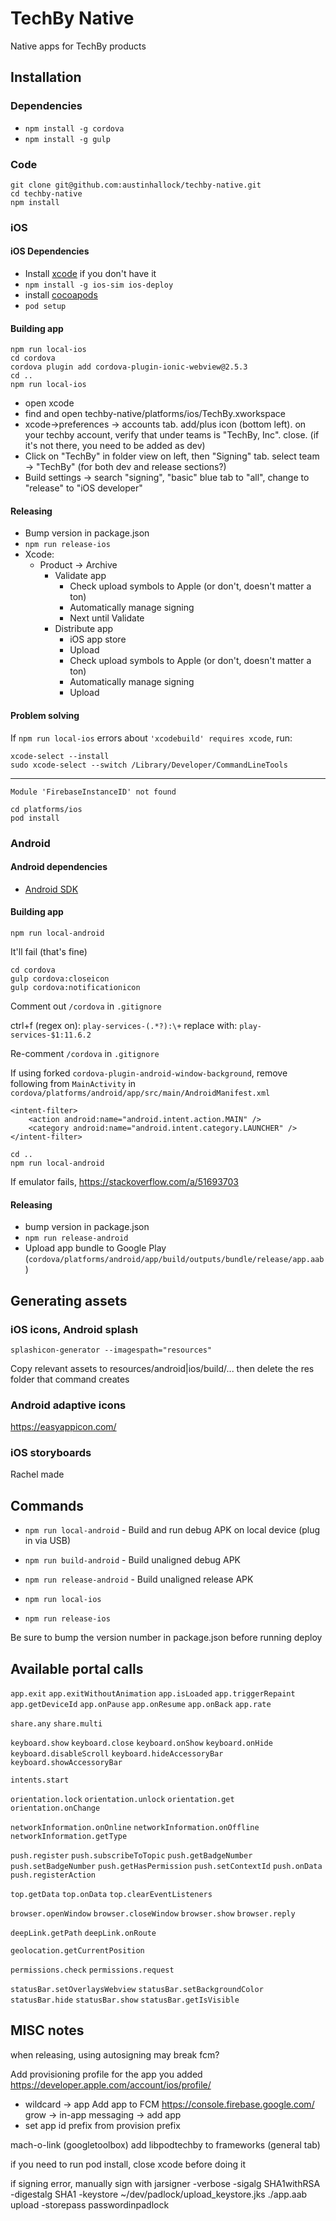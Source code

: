 # TechBy Native

Native apps for TechBy products

## Installation
### Dependencies
- `npm install -g cordova`
- `npm install -g gulp`

### Code
```
git clone git@github.com:austinhallock/techby-native.git
cd techby-native
npm install
```

### iOS
#### iOS Dependencies
- Install [xcode](https://apps.apple.com/us/app/xcode/id497799835?mt=12) if you don't have it
- `npm install -g ios-sim ios-deploy`
- install [cocoapods](https://guides.cocoapods.org/using/getting-started)
- `pod setup`

#### Building app

```
npm run local-ios
cd cordova
cordova plugin add cordova-plugin-ionic-webview@2.5.3
cd ..
npm run local-ios
```

- open xcode
- find and open techby-native/platforms/ios/TechBy.xworkspace
- xcode->preferences -> accounts tab. add/plus icon (bottom left). on your techby account, verify that under teams is "TechBy, Inc". close. (if it's not there, you need to be added as dev)
- Click on "TechBy" in folder view on left, then "Signing" tab. select team -> "TechBy" (for both dev and release sections?)
- Build settings -> search "signing", "basic" blue tab to "all", change to "release" to "iOS developer"

#### Releasing
- Bump version in package.json
- `npm run release-ios`
- Xcode:
  - Product -> Archive
    - Validate app
      - Check upload symbols to Apple (or don't, doesn't matter a ton)
      - Automatically manage signing
      - Next until Validate
    - Distribute app
      - iOS app store
      - Upload
      - Check upload symbols to Apple (or don't, doesn't matter a ton)
      - Automatically manage signing
      - Upload

#### Problem solving
If `npm run local-ios` errors about `'xcodebuild' requires xcode`, run:
```
xcode-select --install
sudo xcode-select --switch /Library/Developer/CommandLineTools
```
---
`Module 'FirebaseInstanceID' not found`
```
cd platforms/ios
pod install
```


### Android
#### Android dependencies
- [Android SDK](https://developer.android.com/sdk/installing/index.html)

#### Building app
```
npm run local-android
```

It'll fail (that's fine)

```
cd cordova
gulp cordova:closeicon
gulp cordova:notificationicon
```

Comment out `/cordova` in `.gitignore`

ctrl+f (regex on): `play-services-(.*?):\+`
replace with: `play-services-$1:11.6.2`

Re-comment `/cordova` in `.gitignore`

If using forked `cordova-plugin-android-window-background`, remove following from `MainActivity` in `cordova/platforms/android/app/src/main/AndroidManifest.xml`
```
<intent-filter>
    <action android:name="android.intent.action.MAIN" />
    <category android:name="android.intent.category.LAUNCHER" />
</intent-filter>
```

```
cd ..
npm run local-android
```

If emulator fails, https://stackoverflow.com/a/51693703

#### Releasing
- bump version in package.json
- `npm run release-android`
- Upload app bundle to Google Play (`cordova/platforms/android/app/build/outputs/bundle/release/app.aab`)

## Generating assets
### iOS icons, Android splash
```
splashicon-generator --imagespath="resources"
```

Copy relevant assets to resources/android|ios/build/... then delete the res folder that command creates

### Android adaptive icons
https://easyappicon.com/

### iOS storyboards
Rachel made

## Commands

  - `npm run local-android` - Build and run debug APK on local device (plug in via USB)
  - `npm run build-android` - Build unaligned debug APK
  - `npm run release-android` - Build unaligned release APK

  - `npm run local-ios`
  - `npm run release-ios`

Be sure to bump the version number in package.json before running deploy

## Available portal calls
 `app.exit`
 `app.exitWithoutAnimation`
 `app.isLoaded`
 `app.triggerRepaint`
 `app.getDeviceId`
 `app.onPause`
 `app.onResume`
 `app.onBack`
 `app.rate`

 `share.any`
 `share.multi`

 `keyboard.show`
 `keyboard.close`
 `keyboard.onShow`
 `keyboard.onHide`
 `keyboard.disableScroll`
 `keyboard.hideAccessoryBar`
 `keyboard.showAccessoryBar`

 `intents.start`

 `orientation.lock`
 `orientation.unlock`
 `orientation.get`
 `orientation.onChange`

 `networkInformation.onOnline`
 `networkInformation.onOffline`
 `networkInformation.getType`

 `push.register`
 `push.subscribeToTopic`
 `push.getBadgeNumber`
 `push.setBadgeNumber`
 `push.getHasPermission`
 `push.setContextId`
 `push.onData`
 `push.registerAction`

 `top.getData`
 `top.onData`
 `top.clearEventListeners`

 `browser.openWindow`
 `browser.closeWindow`
 `browser.show`
 `browser.reply`

 `deepLink.getPath`
 `deepLink.onRoute`

 `geolocation.getCurrentPosition`

 `permissions.check`
 `permissions.request`

 `statusBar.setOverlaysWebview`
 `statusBar.setBackgroundColor`
 `statusBar.hide`
 `statusBar.show`
 `statusBar.getIsVisible`

## MISC notes
when releasing, using autosigning may break fcm?

Add provisioning profile for the app you added https://developer.apple.com/account/ios/profile/
  - wildcard -> app
Add app to FCM https://console.firebase.google.com/ grow -> in-app messaging -> add app
  - set app id prefix from provision prefix

mach-o-link (googletoolbox) add libpodtechby to frameworks (general tab)

if you need to run pod install, close xcode before doing it


if signing error, manually sign with
jarsigner -verbose -sigalg SHA1withRSA -digestalg SHA1 -keystore ~/dev/padlock/upload_keystore.jks ./app.aab upload -storepass passwordinpadlock
